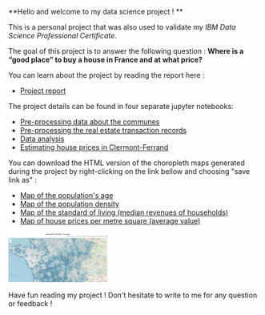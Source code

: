 **Hello and welcome to my data science project ! **

This is a personal project that was also used to validate my *IBM Data Science Professional Certificate*.

The goal of this project is to answer the following question :
**Where is a “good place” to buy a house in France and at what price?**

You can learn about the project by reading the report here :
- <a href=https://nbviewer.jupyter.org/github/Ashish-3/House-prices-in-France/blob/master/Report.pdf>  Project report</a>

The project details can be found in four separate jupyter notebooks:
-	<a href=https://nbviewer.jupyter.org/github/Ashish-3/House-prices-in-France/blob/master/Preprocessing_communes_stats.ipynb> Pre-processing data about the communes </a>
-	<a href=https://nbviewer.jupyter.org/github/Ashish-3/House-prices-in-France/blob/master/Preprocessing_house_transactions.ipynb > Pre-processing the real estate transaction records </a>
-	<a href=https://nbviewer.jupyter.org/github/Ashish-3/House-prices-in-France/blob/master/Communes_analysis.ipynb > Data analysis </a>
-	<a href=https://nbviewer.jupyter.org/github/Ashish-3/House-prices-in-France/blob/master/House_prices_modeling.ipynb  > Estimating house prices in Clermont-Ferrand</a>

You can download the HTML version of the choropleth maps generated during the project by right-clicking on the link bellow and choosing "save link as" : 
- <a href=https://github.com/Ashish-3/House-prices-in-France/raw/master/maps/age_median.html> Map of the population's age</a>
- <a href=https://github.com/Ashish-3/House-prices-in-France/raw/master/maps/density.html> Map of the population density</a>
- <a href=https://github.com/Ashish-3/House-prices-in-France/raw/master/maps/revenue_median.html>Map of the standard of living (median revenues of households)</a>
- <a href=https://github.com/Ashish-3/House-prices-in-France/raw/master/maps/Prix_m2.html> Map of house prices per metre square (average value)</a>

<img src="https://raw.githubusercontent.com/Ashish-3/House-prices-in-France/master/maps/age_median.png" style="width:200px;height:100px;"  alt="Map of the population's age">

Have fun reading my project !
Don't hesitate to write to me for any question or feedback !
